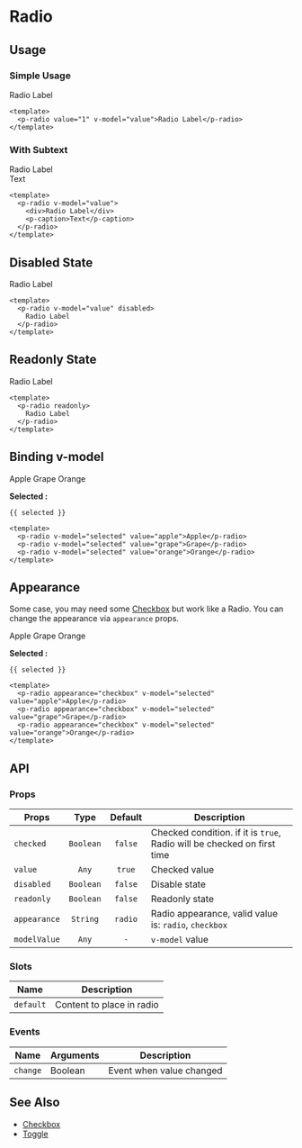 <script setup>
  import pRadio from "./Radio.vue"
  import pCaption from "../caption/Caption.vue"
  import { ref } from "vue-demi"

  const value    = ref('')
  const selected = ref()
</script>

# Radio

## Usage

### Simple Usage

<preview>
  <p-radio value="1" v-model="value">Radio Label</p-radio>
</preview>

```vue
<template>
  <p-radio value="1" v-model="value">Radio Label</p-radio>
</template>
```

### With Subtext

<preview>
  <p-radio v-model="value">
    <div>Radio Label</div>
    <p-caption>Text</p-caption>
  </p-radio>
</preview>

```vue
<template>
  <p-radio v-model="value">
    <div>Radio Label</div>
    <p-caption>Text</p-caption>
  </p-radio>
</template>
```

## Disabled State

<preview>
  <p-radio disabled>
    Radio Label
  </p-radio>
</preview>

```vue
<template>
  <p-radio v-model="value" disabled>
    Radio Label
  </p-radio>
</template>
```

## Readonly State

<preview>
  <p-radio readonly>
    Radio Label
  </p-radio>
</preview>

```vue
<template>
  <p-radio readonly>
    Radio Label
  </p-radio>
</template>
```

## Binding v-model

<preview class="justify-center">
  <div class="flex flex-col space-y-3">
    <p-radio v-model="selected" value="apple">Apple</p-radio>
    <p-radio v-model="selected" value="grape">Grape</p-radio>
    <p-radio v-model="selected" value="orange">Orange</p-radio>
  </div>
</preview>

**Selected :**

<pre><code>{{ selected }}</code></pre>

```vue
<template>
  <p-radio v-model="selected" value="apple">Apple</p-radio>
  <p-radio v-model="selected" value="grape">Grape</p-radio>
  <p-radio v-model="selected" value="orange">Orange</p-radio>
</template>
```

## Appearance

Some case, you may need some [Checkbox][checkbox] but work like a Radio. You can change the appearance via `appearance` props.

<preview class="justify-center">
  <div class="flex flex-col space-y-3">
    <p-radio appearance="checkbox" v-model="selected" value="apple">Apple</p-radio>
    <p-radio appearance="checkbox" v-model="selected" value="grape">Grape</p-radio>
    <p-radio appearance="checkbox" v-model="selected" value="orange">Orange</p-radio>
  </div>
</preview>

**Selected :**

<pre><code>{{ selected }}</code></pre>

```vue
<template>
  <p-radio appearance="checkbox" v-model="selected" value="apple">Apple</p-radio>
  <p-radio appearance="checkbox" v-model="selected" value="grape">Grape</p-radio>
  <p-radio appearance="checkbox" v-model="selected" value="orange">Orange</p-radio>
</template>
```

## API

### Props

| Props        |   Type    | Default | Description                                                             |
|--------------|:---------:|:-------:|-------------------------------------------------------------------------|
| `checked`    | `Boolean` | `false` | Checked condition. if it is `true`, Radio will be checked on first time |
| `value`      |   `Any`   | `true`  | Checked value                                                           |
| `disabled`   | `Boolean` | `false` | Disable state                                                           |
| `readonly`   | `Boolean` | `false` | Readonly state                                                          |
| `appearance` | `String`  | `radio` | Radio appearance, valid value is: `radio`, `checkbox`                    |
| `modelValue` |   `Any`   |   `-`   | `v-model` value                                                         |

### Slots

| Name      | Description               |
|-----------|---------------------------|
| `default` | Content to place in radio |

### Events

| Name     | Arguments | Description              |
|----------|-----------|--------------------------|
| `change` | Boolean   | Event when value changed |

## See Also
- [Checkbox][checkbox]
- [Toggle][toggle]

[checkbox]: /components/checkbox/index
[toggle]: /components/toggle/index
